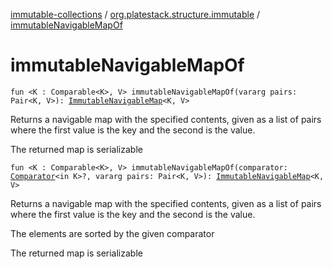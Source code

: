 [immutable-collections](../index.md) / [org.platestack.structure.immutable](index.md) / [immutableNavigableMapOf](.)

# immutableNavigableMapOf

`fun <K : Comparable<K>, V> immutableNavigableMapOf(vararg pairs: Pair<K, V>): `[`ImmutableNavigableMap`](-immutable-navigable-map/index.md)`<K, V>`

Returns a navigable map with the specified contents, given as a list of pairs where the first value is the key and the second is the value.

The returned map is serializable

`fun <K : Comparable<K>, V> immutableNavigableMapOf(comparator: `[`Comparator`](http://docs.oracle.com/javase/6/docs/api/java/util/Comparator.html)`<in K>?, vararg pairs: Pair<K, V>): `[`ImmutableNavigableMap`](-immutable-navigable-map/index.md)`<K, V>`

Returns a navigable map with the specified contents, given as a list of pairs where the first value is the key and the second is the value.

The elements are sorted by the given comparator

The returned map is serializable

